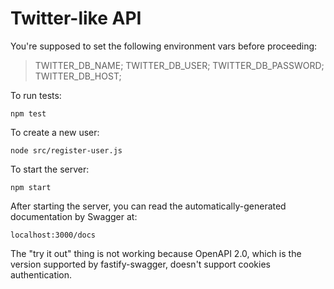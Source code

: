 # Twitter-like API

You're supposed to set the following environment vars before proceeding:

> TWITTER_DB_NAME;
> TWITTER_DB_USER;
> TWITTER_DB_PASSWORD;
> TWITTER_DB_HOST;

To run tests:
```
npm test
```

To create a new user:
```
node src/register-user.js
```
To start the server:
```
npm start
```

After starting the server, you can read the automatically-generated documentation by Swagger at:
```
localhost:3000/docs
```

The "try it out" thing is not working because OpenAPI 2.0, which is the version supported by fastify-swagger, doesn't support cookies authentication.
